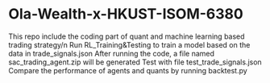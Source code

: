 # Ola-Wealth-x-HKUST-ISOM-6380
This repo include the coding part of quant and machine learning based trading strategy/n
Run RL_Training&Testing to train a model based on the data in trade_signals.json
After running the code, a file named sac_trading_agent.zip will be generated
Test with file test_trade_signals.json
Compare the performance of agents and quants by running backtest.py
